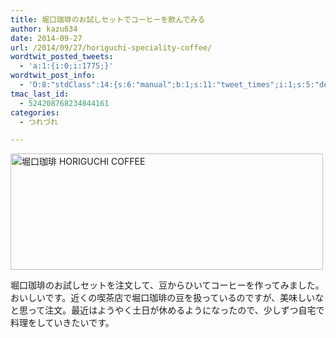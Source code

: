 ```yaml
---
title: 堀口珈琲のお試しセットでコーヒーを飲んでみる
author: kazu634
date: 2014-09-27
url: /2014/09/27/horiguchi-speciality-coffee/
wordtwit_posted_tweets:
  - 'a:1:{i:0;i:1775;}'
wordtwit_post_info:
  - 'O:8:"stdClass":14:{s:6:"manual";b:1;s:11:"tweet_times";i:1;s:5:"delay";s:1:"0";s:7:"enabled";s:1:"1";s:10:"separation";i:60;s:7:"version";s:3:"3.7";s:14:"tweet_template";s:123:"ブログに新しい記事を投稿したよ: 堀口珈琲のお試しセットでコーヒーを飲んでみる - [link] ";s:6:"status";i:2;s:6:"result";a:0:{}s:13:"tweet_counter";i:2;s:13:"tweet_log_ids";a:1:{i:0;i:1775;}s:9:"hash_tags";a:0:{}s:8:"accounts";a:1:{i:0;s:7:"kazu634";}s:4:"text";s:142:"ブログに新しい記事を投稿したよ: 堀口珈琲のお試しセットでコーヒーを飲んでみる - http://tinyurl.com/lpj2q8l";}'
tmac_last_id:
  - 524208768234844161
categories:
  - つれづれ

---
```

<a href="https://www.flickr.com/photos/42332031@N02/15368703115" onclick="__gaTracker('send', 'event', 'outbound-article', 'https://www.flickr.com/photos/42332031@N02/15368703115', '');" title="堀口珈琲 HORIGUCHI COFFEE by Kazuhiro MUSASHI, on Flickr"><img src="https://farm3.staticflickr.com/2941/15368703115_772c42b941.jpg" alt="堀口珈琲 HORIGUCHI COFFEE" width="500" height="186" /></a>

堀口珈琲のお試しセットを注文して、豆からひいてコーヒーを作ってみました。おいしいです。近くの喫茶店で堀口珈琲の豆を扱っているのですが、美味しいなと思って注文。最近はようやく土日が休めるようになったので、少しずつ自宅で料理をしていきたいです。